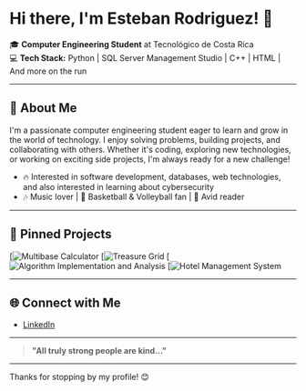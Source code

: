 # Hi there, I'm Esteban Rodriguez! 👋

🎓 **Computer Engineering Student** at Tecnológico de Costa Rica  
💻 **Tech Stack:** Python | SQL Server Management Studio | C++ | HTML | And more on the run

---

## 🚀 About Me

I'm a passionate computer engineering student eager to learn and grow in the world of technology. I enjoy solving problems, building projects, and collaborating with others. Whether it's coding, exploring new technologies, or working on exciting side projects, I'm always ready for a new challenge!

- 🔥 Interested in software development, databases, web technologies, and also interested in learning about cybersecurity
- 🎶 Music lover | 🏀 Basketball & Volleyball fan | 📖 Avid reader

---

## 📌 Pinned Projects


[![Multibase Calculator](https://github.com/EstebanRodriguezV/Multibase-Calculator-.git)
[![Treasure Grid](https://github.com/EstebanRodriguezV/Treasure-Grid.git)
[![Algorithm Implementation and Analysis](https://github.com/EstebanRodriguezV/Algorithm-Implementation-and-Analysis.git)
[![Hotel Management System](https://github.com/EstebanRodriguezV/Hotel-Management-System.git)


---

## 🌐 Connect with Me

- [LinkedIn](www.linkedin.com/in/esteban-andrés-rodríguez-vargas-807a86386)

---

> **"All truly strong people are kind..."**

---

Thanks for stopping by my profile! 😊

